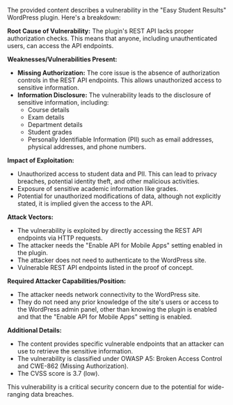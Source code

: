 The provided content describes a vulnerability in the "Easy Student Results" WordPress plugin. Here's a breakdown:

**Root Cause of Vulnerability:**
The plugin's REST API lacks proper authorization checks. This means that anyone, including unauthenticated users, can access the API endpoints.

**Weaknesses/Vulnerabilities Present:**
- **Missing Authorization:** The core issue is the absence of authorization controls in the REST API endpoints. This allows unauthorized access to sensitive information.
- **Information Disclosure:** The vulnerability leads to the disclosure of sensitive information, including:
    - Course details
    - Exam details
    - Department details
    - Student grades
    - Personally Identifiable Information (PII) such as email addresses, physical addresses, and phone numbers.

**Impact of Exploitation:**
- Unauthorized access to student data and PII. This can lead to privacy breaches, potential identity theft, and other malicious activities.
- Exposure of sensitive academic information like grades.
- Potential for unauthorized modifications of data, although not explicitly stated, it is implied given the access to the API.

**Attack Vectors:**
- The vulnerability is exploited by directly accessing the REST API endpoints via HTTP requests.
- The attacker needs the "Enable API for Mobile Apps" setting enabled in the plugin.
- The attacker does not need to authenticate to the WordPress site.
- Vulnerable REST API endpoints listed in the proof of concept.

**Required Attacker Capabilities/Position:**
- The attacker needs network connectivity to the WordPress site.
- They do not need any prior knowledge of the site's users or access to the WordPress admin panel, other than knowing the plugin is enabled and that the "Enable API for Mobile Apps" setting is enabled.

**Additional Details:**
- The content provides specific vulnerable endpoints that an attacker can use to retrieve the sensitive information.
- The vulnerability is classified under OWASP A5: Broken Access Control and CWE-862 (Missing Authorization).
- The CVSS score is 3.7 (low).

This vulnerability is a critical security concern due to the potential for wide-ranging data breaches.